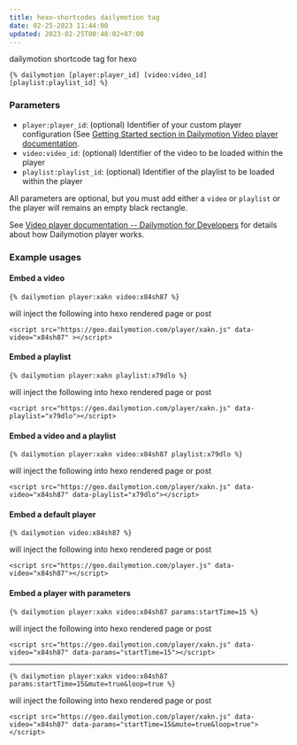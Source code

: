 ```yaml
---
title: hexo-shortcodes dailymotion tag
date: 02-25-2023 11:44:00
updated: 2023-02-25T00:48:02+07:00
---
```


dailymotion shortcode tag for hexo

```nunjucks
{% dailymotion [player:player_id] [video:video_id] [playlist:playlist_id] %}
```

### Parameters

-   `player:player_id`: (optional) Identifier of your custom player configuration (See [Getting Started section in Dailymotion Video player documentation](https://developers.dailymotion.com/player/#getting-started).
-   `video:video_id`: (optional) Identifier of the video to be loaded within the player
-   `playlist:playlist_id`: (optional) Identifier of the playlist to be loaded within the player

All parameters are optional, but you must add either a `video` or `playlist` or the player will remains an empty black rectangle.

See [Video player documentation -- Dailymotion for Developers](https://developers.dailymotion.com/player/) for details about how Dailymotion player works.

### [](https://github.com/dharFr/hexo-tag-dailymotion/tree/main#example-usages)

### Example usages

#### [](https://github.com/dharFr/hexo-tag-dailymotion/tree/main#embed-a-video)

#### Embed a video

```nunjucks
{% dailymotion player:xakn video:x84sh87 %}
```

will inject the following into hexo rendered page or post

```text-html-basic
<script src="https://geo.dailymotion.com/player/xakn.js" data-video="x84sh87" ></script>
```

#### [](https://github.com/dharFr/hexo-tag-dailymotion/tree/main#embed-a-playlist)

#### Embed a playlist

```
{% dailymotion player:xakn playlist:x79dlo %}

```

will inject the following into hexo rendered page or post

```text-html-basic
<script src="https://geo.dailymotion.com/player/xakn.js" data-playlist="x79dlo"></script>
```

#### [](https://github.com/dharFr/hexo-tag-dailymotion/tree/main#embed-a-video-and-a-playlist)

#### Embed a video and a playlist

```
{% dailymotion player:xakn video:x84sh87 playlist:x79dlo %}

```

will inject the following into hexo rendered page or post

```text-html-basic
<script src="https://geo.dailymotion.com/player/xakn.js" data-video="x84sh87" data-playlist="x79dlo"></script>
```

#### [](https://github.com/dharFr/hexo-tag-dailymotion/tree/main#embed-a-default-player)

#### Embed a default player

```
{% dailymotion video:x84sh87 %}

```

will inject the following into hexo rendered page or post

```text-html-basic
<script src="https://geo.dailymotion.com/player.js" data-video="x84sh87"></script>
```

#### [](https://github.com/dharFr/hexo-tag-dailymotion/tree/main#embed-a-player-with-parameters)

#### Embed a player with parameters

```
{% dailymotion player:xakn video:x84sh87 params:startTime=15 %}

```

will inject the following into hexo rendered page or post

```text-html-basic
<script src="https://geo.dailymotion.com/player/xakn.js" data-video="x84sh87" data-params="startTime=15"></script>
```

* * * * *

```
{% dailymotion player:xakn video:x84sh87 params:startTime=15&mute=true&loop=true %}
```

will inject the following into hexo rendered page or post

```text-html-basic
<script src="https://geo.dailymotion.com/player/xakn.js" data-video="x84sh87" data-params="startTime=15&mute=true&loop=true"></script>
```